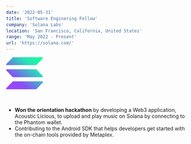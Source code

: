 ```yaml
---
date: '2022-05-31'
title: 'Software Enginering Fellow'
company: 'Solana Labs'
location: 'San Francisco, California, United States'
range: 'May 2022 - Present'
url: 'https://solana.com/'
---
```


![Solana Logo](solanaLogoMark.png)

<br/>

- **Won the orientation hackathon** by developing a Web3 application, Acoustic Licious, to upload and play music on Solana by connecting to the Phantom wallet.
- Contributing to the Android SDK that helps developers get started with the on-chain tools provided by Metaplex.
